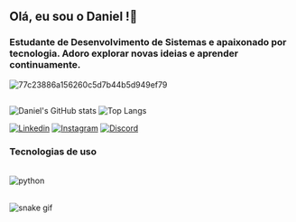 ## Olá, eu sou o Daniel !👋
### Estudante de Desenvolvimento de Sistemas e apaixonado por tecnologia. Adoro explorar novas ideias e aprender continuamente. 

![77c23886a156260c5d7b44b5d949ef79](https://github.com/Dandanp3/Dandanp3/assets/170982921/697f5a51-56fd-42c7-8181-8abba468ce3b)
##
![Daniel's GitHub stats](https://github-readme-stats.vercel.app/api?username=Dandanp3&show_icons=true&theme=radical)
![Top Langs](https://github-readme-stats.vercel.app/api/top-langs/?username=Dandanp3&size_weight=0.5&count_weight=0.5)

[![Linkedin](https://img.shields.io/badge/LinkedIn-0077B5?style=for-the-badge&logo=linkedin&logoColor=white)](https://www.linkedin.com/in/daniel-oliveira-953223310/)
[![Instagram](https://img.shields.io/badge/Instagram-E4405F?style=for-the-badge&logo=instagram&logoColor=white)](https://www.instagram.com/dandanp3/)
[![Discord](https://img.shields.io/badge/Discord-7289DA?style=for-the-badge&logo=discord&logoColor=white)](Discordapp.com/users/505806599034765323)

### Tecnologias de uso
<div style="display: inline_block"><br/>
    <img align="center" alt="python" src="https://img.shields.io/badge/Python-14354C?style=for-the-badge&logo=python&logoColor=white" />
</div><br/>

![snake gif](https://github.com/Dandanp3/Dandanp3/blob/output/github-contribution-grid-snake.svg)

